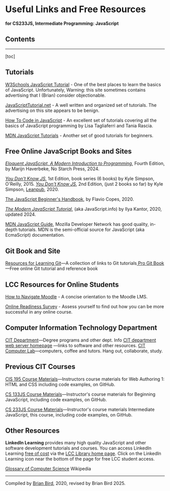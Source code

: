 <h1>Useful Links and Free Resources</h1>

**for CS233JS, Intermediate Programming: JavaScript**

<h2>Contents</h2>

------

[toc]

## Tutorials

[W3Schools JavaScript Tutorial](https://www.w3schools.com/js/DEFAULT.asp) - One of the best places to learn the basics of JavaScript. Unfortunately, Warning: this site sometimes contains advertising that I (Brian) consider objectionable.

[JavaScriptTutorial.net](https://www.javascripttutorial.net/) - A well written and organized set of tutorials. The advertising on this site appears to be benign.

[How To Code in JavaScript](https://www.digitalocean.com/community/tutorial_series/how-to-code-in-javascript) - An excellent set of tutorials covering all the basics of JavaScript programming by Lisa Tagliaferri and Tania Rascia.

[MDN JavaScript Tutorials](https://developer.mozilla.org/en-US/docs/Learn/JavaScript) - Another set of good tutorials for beginners.



## Free Online JavaScript Books and Sites

[*Eloquent JavaScript, A Modern Introduction to Programming*](http://eloquentjavascript.net/), Fourth Edition, by Marijn Haverbeke, No Starch Press, 2024.

*[You Don't Know JS](https://github.com/getify/You-Dont-Know-JS/blob/1st-ed/README.md)*, 1st Edition, book series (6 books) by Kyle Simpson,  O'Reilly, 2015.
*[You Don't Know JS](https://github.com/getify/You-Dont-Know-JS/blob/1st-ed/README.md)*, 2nd Edition, (just 2 books so far) by Kyle Simpson,  [Leanpub](https://leanpub.com/ydkjsy-get-started), 2020.

[The JavaScript Beginner's Handbook](https://www.freecodecamp.org/news/the-complete-javascript-handbook-f26b2c71719c/), by Flavio Copes, 2020.

*[The Modern JavaScript Tutorial](https://javascript.info/)*, (aka JavaScript.info) by Ilya Kantor, 2020, updated 2024.

[MDN JavaScript Guide](https://developer.mozilla.org/en-US/docs/Web/JavaScript/Guide), Mozilla Developer Network has good quality, in-depth tutorials. MDN is the semi-official source for JavaScript (aka EcmaScript) documentation.



## Git Book and Site

[Resources for Learning Git](http://try.github.io)—A collection of links to Git tutorials[
Pro Git Book](https://git-scm.com/book/en/v2)—Free online Git tutorial and reference book



## LCC Resources for Online Students

[How to Navigate Moodle](http://bit.ly/LCC-MoodleNav) - A concise orientation to the Moodle LMS.

[Online Readiness Survey](http://bit.ly/LCC-Ready) - Assess yourself to find out how you can be more successful in any online course.



## Computer Information Technology Department

[CIT Department](https://www.lanecc.edu/cit)—Degree programs and other dept. Info
[CIT department web server homepage](https://citstudent.lanecc.edu) —links to software and other resources.
[CIT Computer Lab](https://www.lanecc.edu/programs-academics/academic-departments/business-technology-and-trades/computer-information-technology/cit-computer-lab)—computers, coffee and tutors. Hang out, collaborate, study.



## Previous CIT Courses

[CIS 195 Course Materials](https://lcc-cit.github.io/CS133JS-CourseMaterials/)&mdash;Instructors course materials for Web Authoring 1: HTML and CSS including code examples, on GitHub.

[CS 133JS Course Materials](https://lcc-cit.github.io/CS133JS-CourseMaterials/)&mdash;Instructor's course materials for Beginning JavaScript, including code examples, on GitHub.

[CS 233JS Course Materials](https://github.com/LCC-CIT/CS233JS-CourseMaterials)&mdash;Instructor's course materials Intermediate JavaScript, this course, including code examples, on GitHub.

## Other Resources

**LinkedIn Learning** provides many high quality JavaScript and other software development tutorials and courses. You can access LinkedIn Learning <u>free of cost</u> via the [LCC Library home page](https://library.lanecc.edu/). Click on the LinkedIn Learning icon near the bottom of the page for free LCC student access.

[Glossary of Computer Science](https://en.wikipedia.org/wiki/Glossary_of_computer_science) Wikipedia

------



Compiled by [Brian Bird](https://profbird.dev), 2020, revised by Brian Bird 2025.